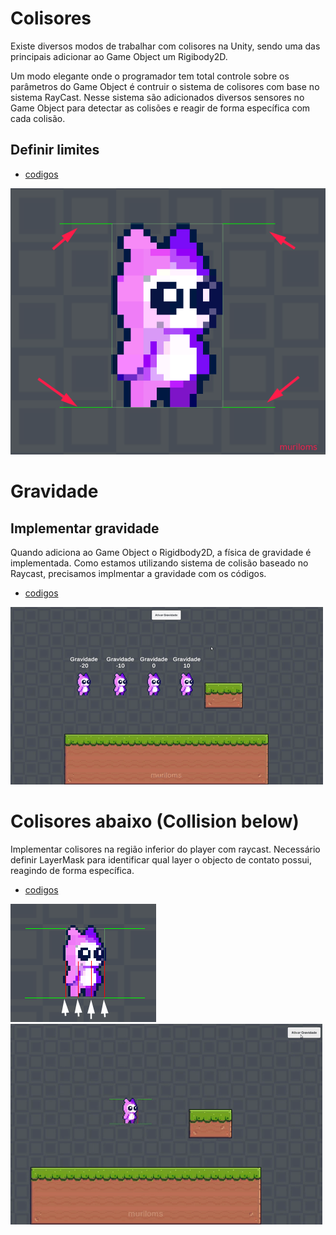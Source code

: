 # Colisores
Existe diversos modos de trabalhar com colisores na Unity, sendo uma das principais adicionar ao Game Object um Rigibody2D.

Um modo elegante onde o programador tem total controle sobre os parâmetros do Game Object é contruir o sistema de colisores com base no sistema RayCast. Nesse sistema são adicionados diversos sensores no Game Object para detectar as colisões e reagir de forma específica com cada colisão.

## Definir limites
- [codigos](../scripts/player/stage_01/)

![](../img/player/boundRayCast.png)


# Gravidade
## Implementar gravidade
Quando adiciona ao Game Object o Rigidbody2D, a física de gravidade é implementada. Como estamos utilizando sistema de colisão baseado no Raycast, precisamos implmentar a gravidade com os códigos.
- [codigos](../scripts/player/stage_02/)

![](../gift/playerGravidade.gif)


# Colisores abaixo (Collision below)
Implementar colisores na região inferior do player com raycast. Necessário definir LayerMask para identificar qual layer o objecto de contato possui, reagindo de forma específica.
- [codigos](../scripts/player/stage_03/)


![](../img/player/collisionBelow.png)  ![](../gift/playerCollisionBelow.gif)
